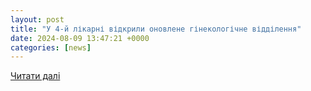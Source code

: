 ```yaml
---
layout: post
title: "У 4-й лікарні відкрили оновлене гінекологічне відділення"
date: 2024-08-09 13:47:21 +0000
categories: [news]
---
```


[Читати далі](https://www.rada-poltava.gov.ua/news/23092/)
